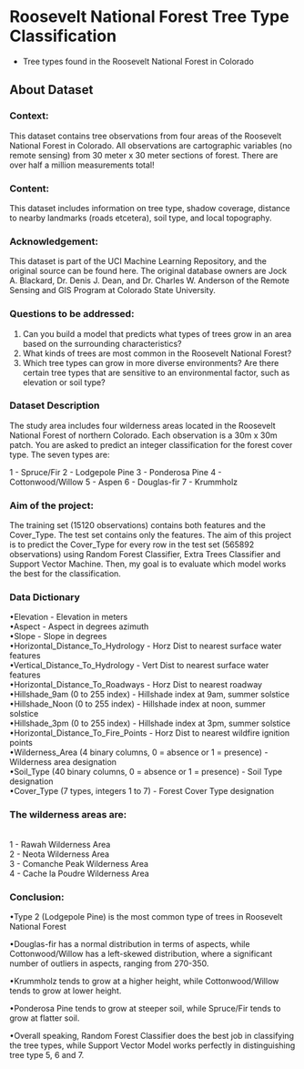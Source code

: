# Roosevelt National Forest Tree Type Classification
- Tree types found in the Roosevelt National Forest in Colorado

## About Dataset
### Context:
This dataset contains tree observations from four areas of the Roosevelt National Forest in Colorado. All observations are cartographic variables (no remote sensing) from 30 meter x 30 meter sections of forest. There are over half a million measurements total!

### Content:
This dataset includes information on tree type, shadow coverage, distance to nearby landmarks (roads etcetera), soil type, and local topography.

### Acknowledgement:
This dataset is part of the UCI Machine Learning Repository, and the original source can be found here. The original database owners are Jock A. Blackard, Dr. Denis J. Dean, and Dr. Charles W. Anderson of the Remote Sensing and GIS Program at Colorado State University.

### Questions to be addressed:

1. Can you build a model that predicts what types of trees grow in an area based on the surrounding characteristics?
2. What kinds of trees are most common in the Roosevelt National Forest?
3. Which tree types can grow in more diverse environments? Are there certain tree types that are sensitive to an environmental factor, such as elevation or soil type?

### Dataset Description
The study area includes four wilderness areas located in the Roosevelt National Forest of northern Colorado. Each observation is a 30m x 30m patch. You are asked to predict an integer classification for the forest cover type. The seven types are:

1 - Spruce/Fir
2 - Lodgepole Pine
3 - Ponderosa Pine
4 - Cottonwood/Willow
5 - Aspen
6 - Douglas-fir
7 - Krummholz

### Aim of the project:
The training set (15120 observations) contains both features and the Cover_Type. The test set contains only the features. The aim of this project is to predict the Cover_Type for every row in the test set (565892 observations) using Random Forest Classifier, Extra Trees Classifier and Support Vector Machine. Then, my goal is to evaluate which model works the best for the classification.

### Data Dictionary
•Elevation - Elevation in meters
</br>
•Aspect - Aspect in degrees azimuth
</br>
•Slope - Slope in degrees
</br>
•Horizontal_Distance_To_Hydrology - Horz Dist to nearest surface water features
</br>
•Vertical_Distance_To_Hydrology - Vert Dist to nearest surface water features
</br>
•Horizontal_Distance_To_Roadways - Horz Dist to nearest roadway
</br>
•Hillshade_9am (0 to 255 index) - Hillshade index at 9am, summer solstice
</br>
•Hillshade_Noon (0 to 255 index) - Hillshade index at noon, summer solstice
</br>
•Hillshade_3pm (0 to 255 index) - Hillshade index at 3pm, summer solstice
</br>
•Horizontal_Distance_To_Fire_Points - Horz Dist to nearest wildfire ignition points
</br>
•Wilderness_Area (4 binary columns, 0 = absence or 1 = presence) - Wilderness area designation
</br>
•Soil_Type (40 binary columns, 0 = absence or 1 = presence) - Soil Type designation
</br>
•Cover_Type (7 types, integers 1 to 7) - Forest Cover Type designation

### The wilderness areas are:
</br>
1 - Rawah Wilderness Area
</br>
2 - Neota Wilderness Area
</br>
3 - Comanche Peak Wilderness Area
</br>
4 - Cache la Poudre Wilderness Area


### Conclusion:
•Type 2 (Lodgepole Pine) is the most common type of trees in Roosevelt National Forest

•Douglas-fir has a normal distribution in terms of aspects, while Cottonwood/Willow has a left-skewed distribution, where a significant number of outliers in aspects, ranging from 270-350. 

•Krummholz tends to grow at a higher height, while Cottonwood/Willow tends to grow at lower height.

•Ponderosa Pine tends to grow at steeper soil, while Spruce/Fir tends to grow at flatter soil.

•Overall speaking, Random Forest Classifier does the best job in classifying the tree types, while Support Vector Model works perfectly in distinguishing tree type 5, 6 and 7.
